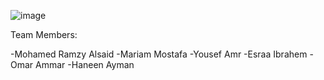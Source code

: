 ![image](https://github.com/user-attachments/assets/1883c537-c662-4c87-b23a-560bde563de5)

Team Members:

-Mohamed Ramzy Alsaid
-Mariam Mostafa
-Yousef Amr
-Esraa Ibrahem
-Omar Ammar
-Haneen Ayman
